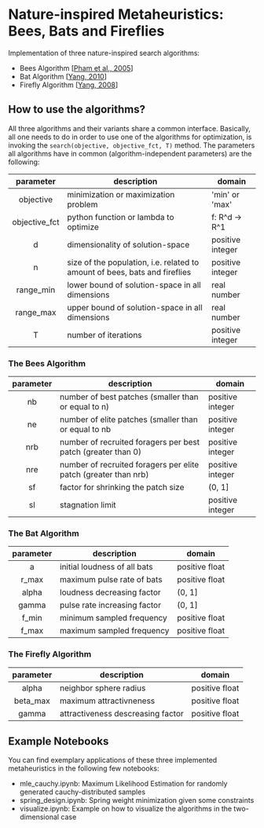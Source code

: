 # Nature-inspired Metaheuristics: Bees, Bats and Fireflies

Implementation of three nature-inspired search algorithms:
- Bees Algorithm [[Pham et al., 2005](https://www.researchgate.net/publication/260985621_The_Bees_Algorithm_Technical_Note)]
- Bat Algorithm [[Yang, 2010](https://arxiv.org/abs/1004.4170v1)]
- Firefly Algorithm [[Yang, 2008](https://books.google.de/books?id=iVB_ETlh4ogC&lpg=PR5&ots=DwgyslGEp9&lr&hl=de&pg=PR5#v=onepage&q&f=false)]

## How to use the algorithms?
All three algorithms and their variants share a common interface. Basically, all one needs to do in order to use one of the algorithms for optimization, is invoking the ```search(objective, objective_fct, T)``` method. The parameters all algorithms have in common (algorithm-independent parameters) are the following:

|parameter    | description                                                                        |domain          |
|:-----------:|------------------------------------------------------------------------------------|----------------|
|objective    | minimization or maximization problem                                               |'min' or 'max'  |
|objective_fct| python function or lambda to optimize                                              |f: R^d -> R^1   |
|d            | dimensionality of solution-space                                                   |positive integer|
|n            | size of the population, i.e. related to amount of bees, bats and fireflies         |positive integer|
|range_min    | lower bound of solution-space in all dimensions                                    |real number     |
|range_max    | upper bound of solution-space in all dimensions                                    |real number     |
|T            | number of iterations                                                               |positive integer|

### The Bees Algorithm

|parameter    | description                                                                        |domain          |
|:-----------:|------------------------------------------------------------------------------------|----------------|
|nb           | number of best patches (smaller than or equal to n)                                |positive integer|
|ne           | number of elite patches (smaller than or equal to nb                               |positive integer|
|nrb          | number of recruited foragers per best patch (greater than 0)                       |positive integer|
|nre          | number of recruited foragers per elite patch  (greater than nrb)                   |positive integer|
|sf           | factor for shrinking the patch size                                                |(0, 1]          |
|sl           | stagnation limit                                                                   |positive integer|

### The Bat Algorithm

|parameter    | description                                                                        |domain          |
|:-----------:|------------------------------------------------------------------------------------|----------------|
|a            | initial loudness of all bats                                                       |positive float  |
|r_max        | maximum pulse rate of bats                                                         |positive float  |
|alpha        | loudness decreasing factor                                                         |(0, 1]          |
|gamma        | pulse rate increasing factor                                                       |(0, 1]          |
|f_min        | minimum sampled frequency                                                          |positive float  |
|f_max        | maximum sampled frequency                                                          |positive float  |

### The Firefly Algorithm

|parameter    | description                                                                        |domain          |
|:-----------:|------------------------------------------------------------------------------------|----------------|
|alpha        | neighbor sphere radius                                                             |positive float  |
|beta_max     | maximum attractivneness                                                            |positive float  |
|gamma        | attractiveness descreasing factor                                                  |positive float  |

## Example Notebooks
You can find exemplary applications of these three implemented metaheuristics in the following few notebooks:
- mle_cauchy.ipynb: Maximum Likelihood Estimation for randomly generated cauchy-distributed samples
- spring_design.ipynb: Spring weight minimization given some constraints
- visualize.ipynb: Example on how to visualize the algorithms in the two-dimensional case
